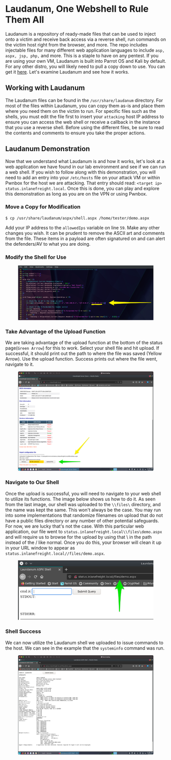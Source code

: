 # Laudanum, One Webshell to Rule Them All

Laudanum is a repository of ready-made files that can be used to inject onto a victim and receive back access via a reverse shell, run commands on the victim host right from the browser, and more. The repo includes injectable files for many different web application languages to include `asp, aspx, jsp, php,` and more. This is a staple to have on any pentest. If you are using your own VM, Laudanum is built into Parrot OS and Kali by default. For any other distro, you will likely need to pull a copy down to use. You can get it [here](https://github.com/jbarcia/Web-Shells/tree/master/laudanum). Let's examine Laudanum and see how it works.

## Working with Laudanum

The Laudanum files can be found in the `/usr/share/laudanum` directory. For most of the files within Laudanum, you can copy them as-is and place them where you need them on the victim to run. For specific files such as the shells, you must edit the file first to insert your `attacking` host IP address to ensure you can access the web shell or receive a callback in the instance that you use a reverse shell. Before using the different files, be sure to read the contents and comments to ensure you take the proper actions.

## Laudanum Demonstration

Now that we understand what Laudanum is and how it works, let's look at a web application we have found in our lab environment and see if we can run a web shell. If you wish to follow along with this demonstration, you will need to add an entry into your `/etc/hosts` file on your attack VM or within Pwnbox for the host we are attacking. That entry should read: `<target ip> status.inlanefreight.local`. Once this is done, you can play and explore this demonstration as long as you are on the VPN or using Pwnbox.

### **Move a Copy for Modification**

```shell-session
$ cp /usr/share/laudanum/aspx/shell.aspx /home/tester/demo.aspx
```

Add your IP address to the `allowedIps` variable on line `59`. Make any other changes you wish. It can be prudent to remove the ASCII art and comments from the file. These items in a payload are often signatured on and can alert the defenders/AV to what you are doing.

### **Modify the Shell for Use**

<figure><img src="../../../../.gitbook/assets/image (5) (1) (1) (1) (1) (1) (1) (1) (1) (1) (1) (1) (1) (1) (1) (1) (1) (1) (1) (1) (1) (1) (1) (1) (1) (1) (1) (1) (1) (1) (1).png" alt=""><figcaption></figcaption></figure>

### **Take Advantage of the Upload Function**

We are taking advantage of the upload function at the bottom of the status page(`Green Arrow`) for this to work. Select your shell file and hit upload. If successful, it should print out the path to where the file was saved (Yellow Arrow). Use the upload function. Success prints out where the file went, navigate to it.

<figure><img src="../../../../.gitbook/assets/image (1) (1) (1) (1) (1) (1) (1) (1) (1) (1) (1) (1) (1) (1) (1) (1) (1) (1) (1) (1) (1) (1) (1) (1) (1) (1) (1) (1) (1) (1) (1) (1) (1) (1) (1) (1) (1) (1) (1) (1) (1) (1) (1) (1) (1) (1) (1) (1) (1) (1) (1) (1) (1) (1) (1) (1) (1) (1) (1) (1)  (50).png" alt=""><figcaption></figcaption></figure>

### **Navigate to Our Shell**

Once the upload is successful, you will need to navigate to your web shell to utilize its functions. The image below shows us how to do it. As seen from the last image, our shell was uploaded to the `\\files\` directory, and the name was kept the same. This won't always be the case. You may run into some implementations that randomize filenames on upload that do not have a public files directory or any number of other potential safeguards. For now, we are lucky that's not the case. With this particular web application, our file went to `status.inlanefreight.local\\files\demo.aspx` and will require us to browse for the upload by using that \ in the path instead of the / like normal. Once you do this, your browser will clean it up in your URL window to appear as `status.inlanefreight.local//files/demo.aspx`.

<figure><img src="../../../../.gitbook/assets/image (2) (1) (1) (1) (1) (1) (1) (1) (1) (1) (1) (1) (1) (1) (1) (1) (1) (1) (1) (1) (1) (1) (1) (1) (1) (1) (1) (1) (1) (1) (1) (1) (1) (1) (1) (1) (1) (1) (1) (1) (1) (1) (1) (1) (1) (1) (1) (1) (1) (1) (1) (1) (1) (1) (1) (1) (1) (1) (1) (1)  (18).png" alt=""><figcaption></figcaption></figure>

### **Shell Success**

We can now utilize the Laudanum shell we uploaded to issue commands to the host. We can see in the example that the `systeminfo` command was run.

<figure><img src="../../../../.gitbook/assets/image (3) (1) (1) (1) (1) (1) (1) (1) (1) (1) (1) (1) (1) (1) (1) (1) (1) (1) (1) (1) (1) (1) (1) (1) (1) (1) (1) (1) (1) (1) (1) (1) (1) (1) (1) (1) (1) (1) (1) (1) (1) (1) (1) (1) (1) (1) (1) (1) (1) (1) (1) (1) (1) (1) (1) (1) (1) (1) (1).png" alt=""><figcaption></figcaption></figure>
